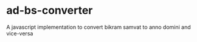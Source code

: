 # ad-bs-converter
A javascript implementation to convert bikram samvat to anno domini and vice-versa
